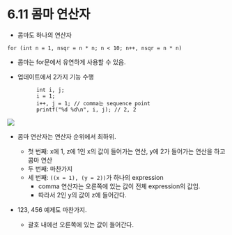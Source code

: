 # 6.11 콤마 연산자
* 콤마도 하나의 연산자

`for (int n = 1, nsqr = n * n; n < 10; n++, nsqr = n * n)`
- 콤마는 for문에서 유연하게 사용할 수 있음.
- 업데이트에서 2가지 기능 수행

            int i, j;
            i = 1;
            i++, j = 1; // comma는 sequence point
            printf("%d %d\n", i, j); // 2, 2

<img src="https://github.com/uber9ma/following_C/blob/master/images/chapter6/comma1.png?raw=true">


* 콤마 연산자는 연산자 순위에서 최하위.
    - 첫 번째: x에 1, z에 1인 x의 값이 들어가는 연산, y에 2가 들어가는 연산을 하고 콤마 연산
    - 두 번째: 마찬가지
    - 세 번째: `((x = 1), (y = 2))`가 하나의 expression
        - comma 연산자는 오른쪽에 있는 값이 전체 expression의 값임.
        - 따라서 2인 y의 값이 z에 들어간다.

* 123, 456 예제도 마찬가지.
    - 괄호 내에선 오른쪽에 있는 값이 들어간다.